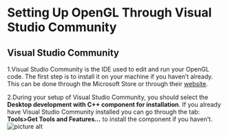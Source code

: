 
# Setting Up OpenGL Through Visual Studio Community




## Visual Studio Community
1.Visual Studio Community is the IDE used to edit and run your OpenGL code. The first step is to install it on your machine if you haven’t already. This can be done through the Microsoft Store or through their [website](https://visualstudio.microsoft.com/vs/).

2.During your setup of Visual Studio Community, you should select the **Desktop development with C++ component for installation**. If you already have Visual Studio Community installed you can go through the tab: **Tools>Get Tools and Features…** to install the component if you haven’t.
![picture alt](studioexample.png)
